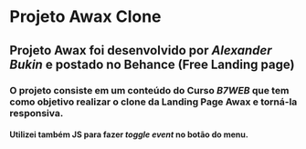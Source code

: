 # Projeto Awax Clone
## Projeto Awax foi desenvolvido por *Alexander Bukin* e postado no Behance (Free Landing page)

### O projeto consiste em um conteúdo do Curso *B7WEB* que tem como objetivo realizar o clone da Landing Page Awax e torná-la responsiva.

#### Utilizei também JS para fazer *toggle event* no botão do menu.
